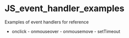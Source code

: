 # JS_event_handler_examples
Examples of event handlers for reference
- onclick - onmouseover - onmousemove - setTimeout
